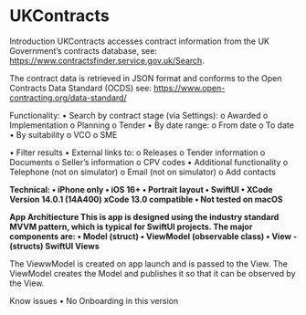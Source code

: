 # UKContracts

Introduction
UKContracts accesses contract information from the UK Government’s contracts database, see: https://www.contractsfinder.service.gov.uk/Search.

The contract data is retrieved in JSON format and conforms to the Open Contracts Data Standard (OCDS) see: https://www.open-contracting.org/data-standard/


Functionality:
  •	Search by contract stage (via Settings):
    o	Awarded
    o	Implementation
    o	Planning
    o	Tender
  •	By date range:
    o	From date
    o	To date
  •	By suitability
    o	VCO
    o	SME
  
  •	Filter results 
  •	External links to:
    o	Releases
    o	Tender information
    o	Documents
    o	Seller’s information
    o	CPV codes
  •	Additional functionality
    o	Telephone (not on simulator)
    o	Email (not on simulator)
    o	Add contacts

**Technical:
  •	iPhone only
  •	iOS 16+
  •	Portrait layout
  •	SwiftUI
  •	XCode Version 14.0.1 (14A400)  xCode 13.0 compatible
  •	Not tested on macOS**

**App Architiecture
This is app is designed using the industry standard MVVM pattern, which is typical for SwiftUI projects. The major components are:
• Model (struct)
• ViewModel (observable class)
• View - (structs) SwiftUI Views**

The ViewwModel is created on app launch and is passed to the View. The ViewModel creates the Model and publishes it so that it can be observed by the View.

Know issues
•	No Onboarding in this version

